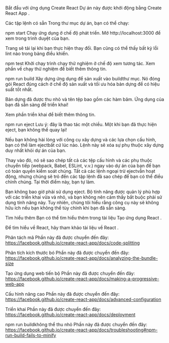 Bắt đầu với ứng dụng Create React
Dự án này được khởi động bằng Create React App .

Các tập lệnh có sẵn
Trong thư mục dự án, bạn có thể chạy:

npm start
Chạy ứng dụng ở chế độ phát triển.
Mở http://localhost:3000 để xem trong trình duyệt của bạn.

Trang sẽ tải lại khi bạn thực hiện thay đổi.
Bạn cũng có thể thấy bất kỳ lỗi lint nào trong bảng điều khiển.

npm test
Khởi chạy trình chạy thử nghiệm ở chế độ xem tương tác.
Xem phần về chạy thử nghiệm để biết thêm thông tin.

npm run build
Xây dựng ứng dụng để sản xuất vào buildthư mục.
Nó đóng gói React đúng cách ở chế độ sản xuất và tối ưu hóa bản dựng để có hiệu suất tốt nhất.

Bản dựng đã được thu nhỏ và tên tệp bao gồm các hàm băm.
Ứng dụng của bạn đã sẵn sàng để triển khai!

Xem phần triển khai để biết thêm thông tin.

npm run eject
Lưu ý: đây là thao tác một chiều. Một khi bạn đã thực hiện eject, bạn không thể quay lại!

Nếu bạn không hài lòng với công cụ xây dựng và các lựa chọn cấu hình, bạn có thể làm ejectbất cứ lúc nào. Lệnh này sẽ xóa sự phụ thuộc xây dựng duy nhất khỏi dự án của bạn.

Thay vào đó, nó sẽ sao chép tất cả các tệp cấu hình và các phụ thuộc chuyển tiếp (webpack, Babel, ESLint, v.v.) ngay vào dự án của bạn để bạn có toàn quyền kiểm soát chúng. Tất cả các lệnh ngoại trừ ejectvẫn hoạt động, nhưng chúng sẽ trỏ đến các tập lệnh đã sao chép để bạn có thể điều chỉnh chúng. Tại thời điểm này, bạn tự làm.

Bạn không bao giờ phải sử dụng eject. Bộ tính năng được quản lý phù hợp với các triển khai vừa và nhỏ, và bạn không nên cảm thấy bắt buộc phải sử dụng tính năng này. Tuy nhiên, chúng tôi hiểu rằng công cụ này sẽ không hữu ích nếu bạn không thể tùy chỉnh khi bạn đã sẵn sàng.

Tìm hiểu thêm
Bạn có thể tìm hiểu thêm trong tài liệu Tạo ứng dụng React .

Để tìm hiểu về React, hãy tham khảo tài liệu về React .

Phân tách mã
Phần này đã được chuyển đến đây: https://facebook.github.io/create-react-app/docs/code-splitting

Phân tích kích thước bó
Phần này đã được chuyển đến đây: https://facebook.github.io/create-react-app/docs/analyzing-the-bundle-size

Tạo ứng dụng web tiến bộ
Phần này đã được chuyển đến đây: https://facebook.github.io/create-react-app/docs/making-a-progressive-web-app

Cấu hình nâng cao
Phần này đã được chuyển đến đây: https://facebook.github.io/create-react-app/docs/advanced-configuration

Triển khai
Phần này đã được chuyển đến đây: https://facebook.github.io/create-react-app/docs/deployment

npm run buildkhông thể thu nhỏ
Phần này đã được chuyển đến đây: https://facebook.github.io/create-react-app/docs/troubleshooting#npm-run-build-fails-to-minify
